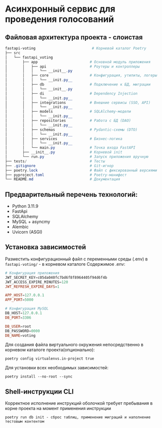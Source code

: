 # Асинхронный сервис для проведения голосований
## Файловая архитектура проекта - слоистая

```powershell
fastapi-voting                          # Корневой каталог Poetry
├── src
│   └── fastapi_voting                 
│       ├── app                        # Основной модуль приложения
│       │   ├── api                    # Роутеры и контроллеры
│       │   │   └── __init__.py
│       │   ├── core                   # Конфигурация, утилиты, логеры
│       │   │   └── __init.py__        
│       │   ├── db                     # Подключение к БД, миграции
│       │   │   └── __init__.py
│       │   ├── di                     # Dependency Injection
│       │   │   └── __init.py__
│       │   ├── integrations           # Внешние сервисы (SSO, API)
│       │   │   └── __init.py__
│       │   ├── models                 # SQLAlchemy-модели
│       │   │   └── __init.py__
│       │   ├── repositories           # Работа с БД (DAO)
│       │   │   └── __init.py__
│       │   ├── schemas                # Pydantic-схемы (DTO)
│       │   │   └── __init.py__
│       │   ├── services               # Бизнес-логика
│       │   │   └── __init.py__
│       │   └── main.py                # Точка входа FastAPI
│       ├── __init__.py                # Корневой init
│       └── run.py                     # Запуск приложения вручную
├── tests/                             # Тесты
├── .gitignore                         # Git-игнор
├── poetry.lock                        # Файл с фиксированный версиями зависимостей (генерирует Poetry)
├── pyproject.toml                     # Poetry-манифест
└── README.md                          # Документация
```

## Предварительный перечень технологий:
- Python 3.11.9
- FastApi
- SQLAlchemy
- MySQL + asyncmy
- Alembic
- Uvicorn (ASGI)

## Установка зависимостей
Разместить конфигурационный файл с переменными среды (.env) в ``fastapi-voting/`` - в корневом каталоге
Содержимое .env:
```powershell
# Конфигурация приложения
JWT_SECRET_KEY=c05da040fc7bd6f8f8964405f94d6f4b
JWT_ACCESS_EXPIRE_MINUTES=120
JWT_REFRESH_EXPIRE_DAYS=1

APP_HOST=127.0.0.1
APP_PORT=5000

# Конфигурация MySQL
DB_HOST=127.0.0.1
DB_PORT=3306

DB_USER=root
DB_PASSWORD=0000
DB_NAME=voting

```

Для создания файла виртуального окружения непосредственно в корневом каталоге проекта(опционально):
```commandline
poetry config virtualenvs.in-project true
```
Для установки всех необходимых зависимостей:
```commandline
poetry install --no-root --sync
```

## Shell-инструкции CLI
Корректное исполнение инструкций оболочкой требует пребывания в корне проекта на момент применения инструкции
```commandline
poetry run db init - сброс таблиц, применение миграций и наполнение тестовым контентом
```